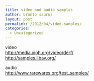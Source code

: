 ```yaml
---
title: video and audio samples
author: bronto saurus
layout: post
permalink: /2012/04/video-samples/
categories:
  - Uncategorized
---
```

video  
<http://media.xiph.org/video/derf/>  
<http://samples.libav.org/>

audio  
<http://www.rarewares.org/test_samples/>